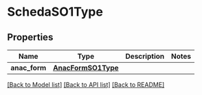 # SchedaSO1Type

## Properties
Name | Type | Description | Notes
------------ | ------------- | ------------- | -------------
**anac_form** | [**AnacFormSO1Type**](AnacFormSO1Type.md) |  | 

[[Back to Model list]](../README.md#documentation-for-models) [[Back to API list]](../README.md#documentation-for-api-endpoints) [[Back to README]](../README.md)

